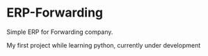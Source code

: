 # ERP-Forwarding
Simple ERP for Forwarding company. 

My first project while learning python, currently under development
